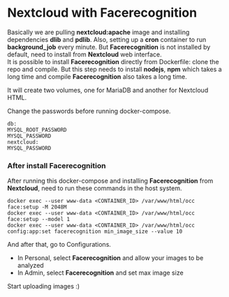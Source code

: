 # Nextcloud with Facerecognition

Basically we are pulling __nextcloud:apache__ image and installing dependencies __dlib__ and __pdlib__. Also, setting up a __cron__ container to run __background_job__ every minute. But __Facerecognition__ is not installed by default, need to install from __Nextcloud__ web interface.  
It is possible to install __Facerecognition__ directly from Dockerfile: clone the repo and compile. But this step needs to install __nodejs__, __npm__ which takes a long time and compile __Facerecognition__ also takes a long time.  

It will create two volumes, one for MariaDB and another for Nextcloud HTML.

Change the passwords before running docker-compose.
```
db:
MYSQL_ROOT_PASSWORD
MYSQL_PASSWORD
nextcloud:
MYSQL_PASSWORD
```
### After install __Facerecognition__  
After running this docker-compose and installing __Facerecognition__ from __Nextcloud__, need to run these commands in the host system.  

```console
docker exec --user www-data <CONTAINER_ID> /var/www/html/occ face:setup -M 2048M
docker exec --user www-data <CONTAINER_ID> /var/www/html/occ face:setup --model 1
docker exec --user www-data <CONTAINER_ID> /var/www/html/occ config:app:set facerecognition min_image_size --value 10
```

And after that, go to Configurations.  
- In Personal, select __Facerecognition__ and allow your images to be analyzed
- In Admin, select __Facerecognition__ and set max image size

Start uploading images :)
